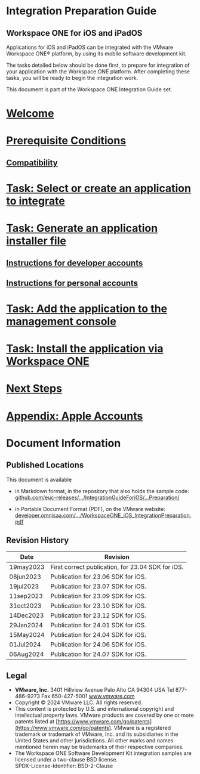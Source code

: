 # Integration Preparation Guide
## Workspace ONE for iOS and iPadOS
Applications for iOS and iPadOS can be integrated with the VMware Workspace ONE®
platform, by using its mobile software development kit.

The tasks detailed below should be done first, to prepare for integration of
your application with the Workspace ONE platform. After completing these tasks,
you will be ready to begin the integration work.

This document is part of the Workspace ONE Integration Guide set.

# [Welcome](01Welcome/readme.md)

# [Prerequisite Conditions](02PrerequisiteConditions/readme.md)

## [Compatibility](02PrerequisiteConditions/01Compatibility/readme.md)

# [Task: Select or create an application to integrate](03Task_Select-or-create-an-application-to-integrate/readme.md)

# [Task: Generate an application installer file](04Task_Generate-an-application-installer-file/readme.md)

## [Instructions for developer accounts](04Task_Generate-an-application-installer-file/01Instructions-for-developer-accounts/readme.md)

## [Instructions for personal accounts](04Task_Generate-an-application-installer-file/02Instructions-for-personal-accounts/readme.md)

# [Task: Add the application to the management console](05Task_Add-the-application-to-the-management-console/readme.md)

# [Task: Install the application via Workspace ONE](06Task_Install-the-application-via-Workspace-ONE/readme.md)

# [Next Steps](07Next-Steps/readme.md)

# [Appendix: Apple Accounts](21Appendix_Apple-Accounts/readme.md)

# Document Information
## Published Locations
This document is available

-   in Markdown format, in the repository that also holds the sample code:  
    [github.com/euc-releases/.../IntegrationGuideForiOS/...Preparation/](https://github.com/euc-releases/workspace-ONE-SDK-integration-samples/blob/main/IntegrationGuideForiOS/Guides/22Preparation/readme.md)

-   in Portable Document Format (PDF), on the VMware website:  
    [developer.omnisaa.com/.../WorkspaceONE_iOS_IntegrationPreparation.pdf](https://developer.omnissa.com/ws1-sdk-uem-ios/docs/integration/WorkspaceONE_iOS_IntegrationPreparation.pdf)

## Revision History
|Date     |Revision                                          |
|---------|--------------------------------------------------|
|19may2023|First correct publication, for 23.04 SDK for iOS. |
|08jun2023|Publication for 23.06 SDK for iOS. |
|19jul2023|Publication for 23.07 SDK for iOS. |
|11sep2023|Publication for 23.09 SDK for iOS. |
|31oct2023|Publication for 23.10 SDK for iOS. |
|14Dec2023|Publication for 23.12 SDK for iOS. |
|29Jan2024|Publication for 24.01 SDK for iOS. |
|15May2024|Publication for 24.04 SDK for iOS. |
|01Jul2024|Publication for 24.06 SDK for iOS. |
|06Aug2024|Publication for 24.07 SDK for iOS. |

## Legal
-   **VMware, Inc.** 3401 Hillview Avenue Palo Alto CA 94304 USA
    Tel 877-486-9273 Fax 650-427-5001 www.vmware.com
-   Copyright © 2024 VMware LLC. All rights reserved.
-   This content is protected by U.S. and international copyright and
    intellectual property laws. VMware products are covered by one
    or more patents listed at
    [https://www.vmware.com/go/patents](https://www.vmware.com/go/patents).
    VMware is a registered trademark or trademark of VMware, Inc. and its
    subsidiaries in the United States and other jurisdictions. All other marks
    and names mentioned herein may be trademarks of their respective companies.
-   The Workspace ONE Software Development Kit integration samples are
    licensed under a two-clause BSD license.  
    SPDX-License-Identifier: BSD-2-Clause
